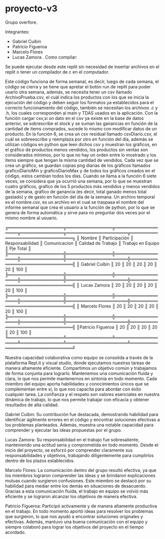 # proyecto-v3
Grupo overfore.

Integrantes: 
  - Gabriel Cuibin
  - Patricio Figueroa
  - Marcelo Flores
  - Lucas Zamora
.
Como compilar:

 Se puede ejecutar desde este replit sin necesidad de insertar archivos en el replit o tener un compilador de c en el computador.

 Este código funciona de forma semanal, es decir, luego de cada semana, el código se cierra y se tiene que apretar el botón run de replit para poder usarlo otra semana, además, se necesita tener un csv llamado ArchivoPrueba.csv, el cuál indica los productos con los que se inicia la ejecución del código y deben seguir los formatos ya establecidos para el correcto funcionamiento del código, también se necesitan los archivos .c y .h, los cuales corresponden al main y TDAS usados en la aplicación. Con la función cargar csv,si un dato en el csv ya existe en la base de datos anterior, se sobrescribe el stock y se suman las ganancias en función de la cantidad de items comprados, sucede lo mismo con modificar datos de un producto. En la función 6, se crea un csv residual llamado csvDiario.csv, el cuál se sobreescribe y reemplaza por otro en función del día, además se utilizan códigos en python que leen dichos csv y muestran los gráficos, en el gráfico de productos menos vendidos, los productos sin ventas son considerados mínimos, por lo que no hay un orden entre lo mostrado y los items siempre que tengan la misma cantidad de vendidos. Cada vez que se crea un gráfico, se guardan copias png diarias de los gráficos llamados graficoDiarioMin y graficoDiarioMax y de todos los gráficos creados en el código, estos cambian todos los días. Cuando se llama a la función 6 siete veces, se considera que ya ocurrió una semana, por lo que se muestran cuatro gráficos, grafico de los 5 productos más vendidos y menos vendidos de la semana, gráfico de ganancia (es decir, total ganado menos total gastado) y de gasto en función del día de la semana. Un archivo temporal es el nombre.csv, es un archivo en el cual se traspasa el nombre del informe semanal que crea el usuario a la función de python, por lo que se genera de forma automática y sirve para no preguntar dos veces por el mismo nombre al usuario.

╔══════════════════╦═══════════════╦══════════════════╦══════════════╦════════════════════╦═══════════════════════════════╗
║    Nombre        ║ Participación ║  Responsabilidad ║ Comunicacion ║ Calidad de Trabajo ║ Trabajo en Equipo ║ Pje Total ║
╠══════════════════╬═══════════════╬══════════════════╬══════════════╬════════════════════╬═══════════════════════════════╣
║  Gabriel Cuibin  ║      20       ║        20        ║      20      ║         20         ║          20       ║    100    ║
╠══════════════════╬═══════════════╬══════════════════╬══════════════╬════════════════════╬═══════════════════════════════╣
║  Lucas Zamora    ║      20       ║        20        ║      20      ║         20         ║          20       ║    100    ║
╠══════════════════╬═══════════════╬══════════════════╬══════════════╬════════════════════╬═══════════════════════════════╣
║  Marcelo Flores  ║      20       ║        20        ║      20      ║         20         ║          20       ║    100    ║
╠══════════════════╬═══════════════╬══════════════════╬══════════════╬════════════════════╬═══════════════════════════════╣
║Patricio Figueroa ║      20       ║        20        ║      20      ║         20         ║          20       ║    100    ║
╚══════════════════╩═══════════════╩══════════════════╩══════════════╩════════════════════╩═══════════════════════════════╝

Nuestra capacidad colaborativa como equipo se consolida a través de la plataforma Repl.it y visual studio, donde ejecutamos nuestras tareas de manera altamente eficiente. Compartimos un objetivo común y trabajamos de forma conjunta para lograrlo. Mantenemos una comunicación fluida y clara, lo que nos permite mantenernos en sintonía en todo momento. Cada miembro del equipo aporta habilidades y conocimientos únicos que se complementan entre sí, lo que nos capacita para abordar con éxito cualquier tarea. La confianza y el respeto son valores esenciales en nuestra dinámica de trabajo, lo que nos permite trabajar con eficacia y obtener resultados de alta calidad.

Gabriel Cuibin: Su contribución fue destacada, demostrando habilidad para identificar ágilmente errores en el código y encontrar soluciones efectivas a los problemas planteados. Además, muestra una notable capacidad para comprender y ejecutar las ideas propuestas por el grupo.

Lucas Zamora: Su responsabilidad en el trabajo fue sobresaliente, manteniendo una actitud seria y comprometida en todo momento. Desde el inicio del proyecto, se esforzó por comprender claramente sus responsabilidades y objetivos, trabajando diligentemente para cumplirlos dentro de los plazos establecidos.

Marcelo Flores: La comunicación dentro del grupo resultó efectiva, ya que los miembros lograron comprender las ideas y se brindaron explicaciones mutuas cuando surgieron confusiones. Este miembro se destacó por su habilidad para mediar entre los demás en situaciones de desacuerdo. Gracias a esta comunicación fluida, el trabajo en equipo se volvió más eficiente y se lograron alcanzar los objetivos de manera efectiva.

Patricio Figueroa: Participó activamente y de manera altamente productiva en el trabajo. En todo momento aportó ideas para resolver los problemas que surgieron, lo que nos ayudó a encontrar soluciones originales y efectivas. Además, mantuvo una buena comunicación con el equipo y siempre colaboró para lograr los objetivos del proyecto en el tiempo acordado.
